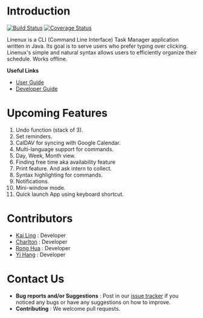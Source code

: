 # Introduction

[![Build Status](https://travis-ci.org/CS2103AUG2016-W11-C1/main.svg?branch=master)](https://travis-ci.org/CS2103AUG2016-W11-C1/main)
[![Coverage Status](https://coveralls.io/repos/github/CS2103AUG2016-W11-C1/main/badge.svg?branch=coveralls-setup)](https://coveralls.io/github/CS2103AUG2016-W11-C1/main?branch=coveralls-setup)

Linenux is a CLI (Command Line Interface) Task Manager application written in Java. Its goal is to serve users who prefer typing over clicking. Linenux's simple and natural syntax allows users to efficiently organize their schedule. Works offline.

**Useful Links**
* [User Guide](doc/UserGuide.md)
* [Developer Guide](doc/DeveloperGuide.md)

# Upcoming Features

1. Undo function (stack of 3).
2. Set reminders.
3. CalDAV for syncing with Google Calendar.
4. Multi-language support for commands.
5. Day, Week, Month view.
6. Finding free time aka availability feature
7. Print feature. And ask intern to collect.
8. Syntax highlighting for commands.
9. Notifications.
10. Mini-window mode.
11. Quick launch App using keyboard shortcut.

# Contributors

* [Kai Ling](doc/AboutUs.md/#kai-ling) : Developer
* [Charlton](doc/AboutUs.md/#charlton) : Developer
* [Rong Hua](doc/AboutUs.md/#rong-hua) : Developer
* [Yi Hang](doc/AboutUs.md/#yi-hang) : Developer

# Contact Us

* **Bug reports and/or Suggestions** : Post in our [issue tracker](https://github.com/CS2103AUG2016-W11-C1/linenux/issues) if you noticed any bugs or have any suggestions on how to improve.
* **Contributing** : We welcome pull requests.
